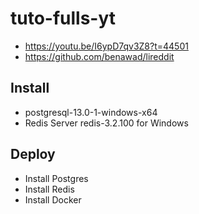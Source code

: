 # tuto-fulls-yt
  - https://youtu.be/I6ypD7qv3Z8?t=44501
  - https://github.com/benawad/lireddit

## Install
  - postgresql-13.0-1-windows-x64
  - Redis Server redis-3.2.100 for Windows

## Deploy
  - Install Postgres
  - Install Redis
  - Install Docker
